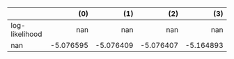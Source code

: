 |                |        (0) |        (1) |        (2) |        (3) |
|:---------------|-----------:|-----------:|-----------:|-----------:|
| log-likelihood | nan        | nan        | nan        | nan        |
| nan            |  -5.076595 |  -5.076409 |  -5.076407 |  -5.164893 |